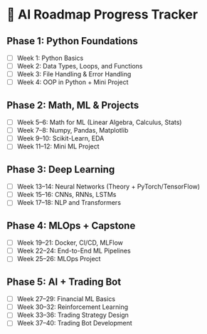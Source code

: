 # 📅 AI Roadmap Progress Tracker

## Phase 1: Python Foundations
- [ ] Week 1: Python Basics
- [ ] Week 2: Data Types, Loops, and Functions
- [ ] Week 3: File Handling & Error Handling
- [ ] Week 4: OOP in Python + Mini Project

## Phase 2: Math, ML & Projects
- [ ] Week 5–6: Math for ML (Linear Algebra, Calculus, Stats)
- [ ] Week 7–8: Numpy, Pandas, Matplotlib
- [ ] Week 9–10: Scikit-Learn, EDA
- [ ] Week 11–12: Mini ML Project

## Phase 3: Deep Learning
- [ ] Week 13–14: Neural Networks (Theory + PyTorch/TensorFlow)
- [ ] Week 15–16: CNNs, RNNs, LSTMs
- [ ] Week 17–18: NLP and Transformers

## Phase 4: MLOps + Capstone
- [ ] Week 19–21: Docker, CI/CD, MLFlow
- [ ] Week 22–24: End-to-End ML Pipelines
- [ ] Week 25–26: MLOps Project

## Phase 5: AI + Trading Bot
- [ ] Week 27–29: Financial ML Basics
- [ ] Week 30–32: Reinforcement Learning
- [ ] Week 33–36: Trading Strategy Design
- [ ] Week 37–40: Trading Bot Development

